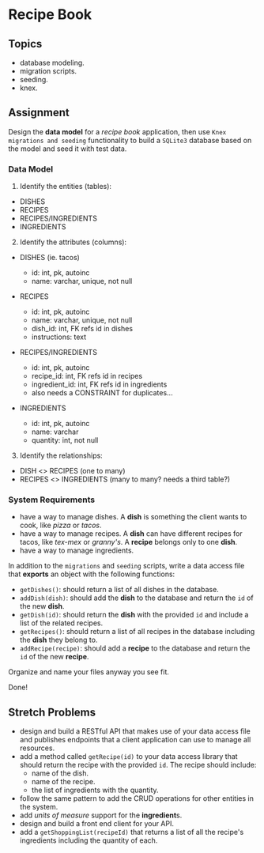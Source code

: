 # Recipe Book

## Topics

- database modeling.
- migration scripts.
- seeding.
- knex.

## Assignment

Design the **data model** for a _recipe book_ application, then use `Knex migrations and seeding` functionality to build a `SQLite3` database based on the model and seed it with test data.

### Data Model

1. Identify the entities (tables):
- DISHES
- RECIPES
- RECIPES/INGREDIENTS
- INGREDIENTS

2. Identify the attributes (columns):
- DISHES (ie. tacos)
  - id: int, pk, autoinc
  - name: varchar, unique, not null

- RECIPES
  - id: int, pk, autoinc
  - name: varchar, unique, not null
  - dish_id: int, FK refs id in dishes
  - instructions: text

- RECIPES/INGREDIENTS
  - id: int, pk, autoinc
  - recipe_id: int, FK refs id in recipes
  - ingredient_id: int, FK refs id in ingredients
  - also needs a CONSTRAINT for duplicates...

- INGREDIENTS
  - id: int, pk, autoinc
  - name: varchar
  - quantity: int, not null

3. Identify the relationships:
- DISH <> RECIPES (one to many)
- RECIPES <> INGREDIENTS (many to many? needs a third table?)

### System Requirements

- have a way to manage dishes. A **dish** is something the client wants to cook, like _pizza_ or _tacos_.
- have a way to manage recipes. A **dish** can have different recipes for tacos, like _tex-mex_ or _granny's_. A **recipe** belongs only to one **dish**.
- have a way to manage ingredients.
<!-- - a **recipe** could have more than one **ingredient** and the same **ingredient** can be used in multiple recipes. Examples are _"cup of corn flour"_ or _"gram of butter"_. -->
<!-- - when saving the ingredients for a **recipe** capture the quantity required for that **ingredient** as a floating number. -->
<!-- - have a way to save instructions for cooking a recipe. -->
<!-- - have a way to pick a **dish** and a **recipe** and get a _shopping list_ with all the ingredients, and quantity of each, needed to cook the **dish**. -->

In addition to the `migrations` and `seeding` scripts, write a data access file that **exports** an object with the following functions:

- `getDishes()`: should return a list of all dishes in the database.
- `addDish(dish)`: should add the **dish** to the database and return the `id` of the new **dish**.
- `getDish(id)`: should return the **dish** with the provided `id` and include a list of the related recipes.
- `getRecipes()`: should return a list of all recipes in the database including the **dish** they belong to.
- `addRecipe(recipe)`: should add a **recipe** to the database and return the `id` of the new **recipe**.

Organize and name your files anyway you see fit.

Done!

## Stretch Problems

- design and build a RESTful API that makes use of your data access file and publishes endpoints that a client application can use to manage all resources.
- add a method called `getRecipe(id)` to your data access library that should return the recipe with the provided `id`. The recipe should include:
  - name of the dish.
  - name of the recipe.
  - the list of ingredients with the quantity.
- follow the same pattern to add the CRUD operations for other entities in the system.
- add _units of measure_ support for the **ingredient**s.
- design and build a front end client for your API.
- add a `getShoppingList(recipeId)` that returns a list of all the recipe's ingredients including the quantity of each.
